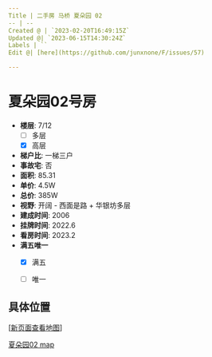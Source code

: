 ```yaml
---
Title | 二手房 马桥 夏朵园 02
-- | --
Created @ | `2023-02-20T16:49:15Z`
Updated @| `2023-06-15T14:30:24Z`
Labels | ``
Edit @| [here](https://github.com/junxnone/F/issues/57)

---
```


# 夏朵园02号房

- **楼层**: 7/12
  - [ ] 多层  
  - [x] 高层
- **梯户比**: 一梯三户
- **事故宅**: 否
- **面积**: 85.31
- **单价**: 4.5W
- **总价**: 385W
- **视野**: 开阔 - 西面是路 + 华银坊多层
- **建成时间**: 2006
- **挂牌时间**: 2022.6
- **看房时间**: 2023.2
- **满五唯一**
  - [x] 满五
  - [ ] 唯一


## 具体位置

[[新页面查看地图](https://junxnone.github.io/fmap/at/xdy02)]

[夏朵园02 map](https://junxnone.github.io/fmap/at/xdy02 ':include :type=iframe width=100% height=600px')
